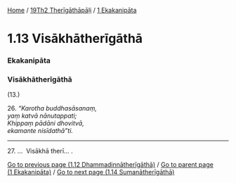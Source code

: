 
[Home](/) / [19Th2 Therīgāthāpāḷi](/tipitaka/19Th2.md) / [1 Ekakanipāta](/tipitaka/19Th2/1.md)

# 1.13 Visākhātherīgāthā

### Ekakanipāta

### Visākhātherīgāthā

(13.)

26\. _“Karotha buddhasāsanaṃ,_  
_yaṃ katvā nānutappati;_  
_Khippaṃ pādāni dhovitvā,_  
_ekamante nisīdathā”ti._  


---

27\. …  Visākhā therī… .



[Go to previous page (1.12 Dhammadinnātherīgāthā)](/tipitaka/19Th2/1/1.12.md) / [Go to parent page (1 Ekakanipāta)](/tipitaka/19Th2/1.md) / [Go to next page (1.14 Sumanātherīgāthā)](/tipitaka/19Th2/1/1.14.md)


